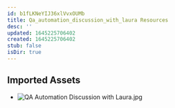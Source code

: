```yaml
---
id: b1fLKNeYIJ36xlVvxOUMb
title: Qa_automation_discussion_with_laura Resources
desc: ''
updated: 1645225706402
created: 1645225706402
stub: false
isDir: true
---
```

## Imported Assets
- ![QA Automation Discussion with Laura.jpg](/assets/qa-automation-discussion-with-laura.jpg)
